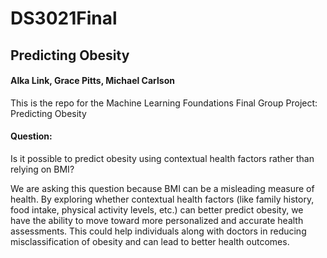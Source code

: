 # DS3021Final
## Predicting Obesity
#### Alka Link, Grace Pitts, Michael Carlson

This is the repo for the Machine Learning Foundations Final Group Project: Predicting Obesity

#### Question:
Is it possible to predict obesity using contextual health factors rather than relying on BMI?

We are asking this question because BMI can be a misleading measure of health. By exploring whether contextual health factors (like family history, food intake, physical activity levels, etc.) can better predict obesity, we have the ability to move toward more personalized and accurate health assessments. This could help individuals along with doctors in reducing misclassification of obesity and can lead to better health outcomes. 


